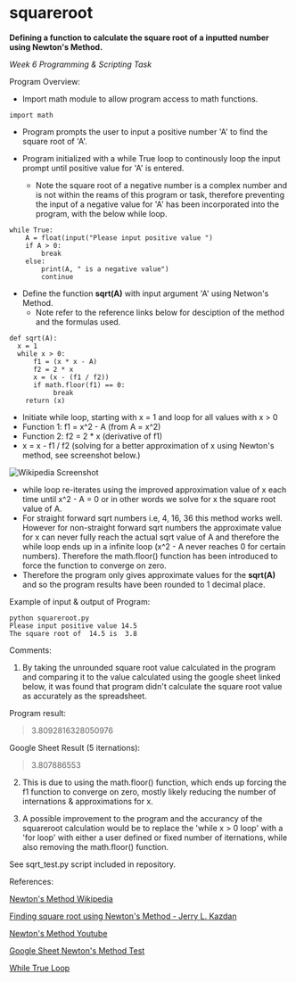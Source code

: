# squareroot
**Defining a function to calculate the square root of a inputted number using Newton's Method.**

*Week 6 Programming & Scripting Task*

Program Overview:

- Import math module to allow program access to math functions.
```
import math
```
- Program prompts the user to input a positive number 'A' to find the square root of 'A'.

- Program initialized with a while True loop to continously loop the input prompt until positive value for 'A' is entered.
  - Note the square root of a negative number is a complex number and is not within the reams of this program or task, therefore preventing the input of a negative value for 'A' has been incorporated into the program, with the below while loop.
```
while True:                         
    A = float(input("Please input positive value ")
    if A > 0:                       
        break                       
    else:                           
        print(A, " is a negative value")
        continue
```
- Define the function **sqrt(A)** with input argument 'A' using Netwon's Method.
  - Note refer to the reference links below for desciption of the method and the formulas used.
```
def sqrt(A): 
  x = 1
  while x > 0:
      f1 = (x * x - A)           
      f2 = 2 * x                 
      x = (x - (f1 / f2))         
      if math.floor(f1) == 0:     
           break                   
    return (x)
```
  - Initiate while loop, starting with x = 1 and loop for all values with x > 0 
  - Function 1: f1 = x^2 - A  (from A = x^2)
  - Function 2: f2 = 2 * x    (derivative of f1)
  - x = x - f1 / f2           (solving for a better approximation of x using Newton's method, see screenshot below.)
  
  ![Wikipedia Screenshot](https://user-images.githubusercontent.com/60242385/75181783-eb8da300-5736-11ea-8cb0-71d8f4aa2317.png)
  
  - while loop re-iterates using the improved approximation value of x each time until x^2 - A = 0 or in other words we solve for x the square root value of A.
  - For straight forward sqrt numbers i.e, 4, 16, 36 this method works well. However for non-straight forward sqrt numbers the approximate value for x can never fully reach the actual sqrt value of A and therefore the while loop ends up in a infinite loop (x^2 - A never reaches 0 for certain numbers). Therefore the math.floor() function has been introduced to force the function to converge on zero.
- Therefore the program only gives approximate values for the **sqrt(A)** and so the program results have been rounded to 1 decimal place.

Example of input & output of Program:
```
python squareroot.py
Please input positive value 14.5
The square root of  14.5 is  3.8
```

Comments:

1. By taking the unrounded square root value calculated in the program and comparing it to the value calculated using the google sheet linked below, it was found that program didn't calculate the square root value as accurately as the spreadsheet. 

Program result:
>3.8092816328050976

Google Sheet Result (5 iternations):
>3.807886553

2. This is due to using the math.floor() function, which ends up forcing the f1 function to converge on zero, mostly likely reducing the number of internations & approximations for x.

3. A possible improvement to the program and the accurancy of the squareroot calculation would be to replace the 'while x > 0 loop' with a 'for loop' with either a user defined or fixed number of iternations, while also removing the math.floor() function.

See sqrt_test.py script included in repository.

References:

[Newton's Method Wikipedia](https://en.wikipedia.org/wiki/Newton's_method)

[Finding square root using Newton's Method - Jerry L. Kazdan](https://www.math.upenn.edu/~kazdan/202F09/sqrt.pdf)

[Newton's Method Youtube](https://www.youtube.com/watch?v=1uN8cBGVpfs)

[Google Sheet Newton's Method Test](https://docs.google.com/spreadsheets/d/1XdYph3rWyFUW1V87tzbpFzPePt--ykv3IMzU9g2qohI/edit?usp=sharing)

[While True Loop](https://stackoverflow.com/questions/14907067/how-do-i-restart-a-program-based-on-user-input)


